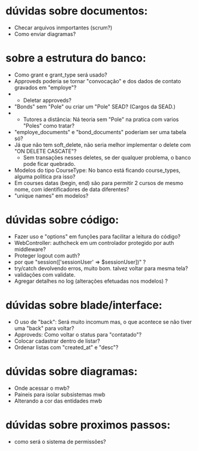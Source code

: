 # dúvidas sobre documentos:

-   Checar arquivos inmportantes (scrum?)
-   Como enviar diagramas?

# sobre a estrutura do banco:

-   Como grant e grant_type será usado?
-   Approveds poderia se tornar "convocação" e dos dados de contato gravados em "employe"?
-   -   Deletar approveds?
-   "Bonds" sem "Pole" ou criar um "Pole" SEAD? (Cargos da SEAD.)
-   -   Tutores a distância: Ná teoria sem "Pole" na pratica com varios "Poles" como tratar?
-   "employe_documents" e "bond_documents" poderiam ser uma tabela só?
-   Já que não tem soft_delete, não seria melhor implementar o delete com "ON DELETE CASCATE"?
    -   Sem transações nesses deletes, se der qualquer problema, o banco pode ficar quebrado.
-   Modelos do tipo CourseType: No banco está ficando course_types, alguma politica pra isso?
-   Em courses datas (begin, end) são para permitir 2 cursos de mesmo nome, com identificadores de data diferentes?
-   "unique names" em modelos?

# dúvidas sobre código:

-   Fazer uso e "options" em funções para facilitar a leitura do código?
-   WebController: authcheck em um controlador protegido por auth middleware?
-   Proteger logout com auth?
-   por que "session(['sessionUser' => $sessionUser])" ?
-   try/catch devolvendo erros, muito bom. talvez voltar para mesma tela?
-   validações com validate.
-   Agregar detalhes no log (alterações efetuadas nos modelos) ?

# dúvidas sobre blade/interface:

-   O uso de "back": Será muito incomum mas, o que acontece se não tiver uma "back" para voltar?
-   Approveds: Como voltar o status para "contatado"?
-   Colocar cadastrar dentro de listar?
-   Ordenar listas com "created_at" e "desc"?

# dúvidas sobre diagramas:

-   Onde acessar o mwb?
-   Paineis para isolar subsistemas mwb
-   Alterando a cor das entidades mwb

# dúvidas sobre proximos passos:

-   como será o sistema de permissões?
